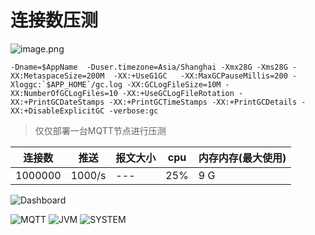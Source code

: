 # 连接数压测

![image.png](@site/static/images/test/img.png)
```shell
-Dname=$AppName  -Duser.timezone=Asia/Shanghai -Xmx28G -Xms28G -XX:MetaspaceSize=200M  -XX:+UseG1GC   -XX:MaxGCPauseMillis=200 -Xloggc:`$APP_HOME`/gc.log -XX:GCLogFileSize=10M -XX:NumberOfGCLogFiles=10 -XX:+UseGCLogFileRotation -XX:+PrintGCDateStamps -XX:+PrintGCTimeStamps -XX:+PrintGCDetails -XX:+DisableExplicitGC -verbose:gc
```
> 仅仅部署一台MQTT节点进行压测

| 连接数 | 推送 | 报文大小 | cpu | 内存内存(最大使用) |
| --- | --- | --- | --- | --- |
| 1000000 | 1000/s | --- | 25% | 9 G |

![Dashboard](@site/static/images/test/img_1.png)

![MQTT](@site/static/images/test/img_2.png)
![JVM](@site/static/images/test/img_3.png)
![SYSTEM](@site/static/images/test/img_4.png)
